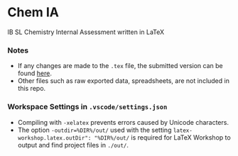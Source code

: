 # Chem IA
IB SL Chemistry Internal Assessment written in LaTeX

### Notes
- If any changes are made to the `.tex` file, the submitted version can be found [here](https://github.com/Togohogo1-Archive/chem-ia/tree/bfd3f8caae9ef53fb14fbef3946d3bf861beea6f).
- Other files such as raw exported data, spreadsheets, are not included in this repo.

### Workspace Settings in `.vscode/settings.json`
- Compiling with `-xelatex` prevents errors caused by Unicode characters.
- The option `-outdir=%DIR%/out/` used with the setting `latex-workshop.latex.outDir": "%DIR%/out/` is required for LaTeX Workshop to output and find project files in `./out/`.
